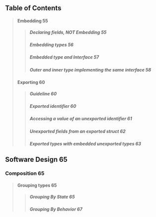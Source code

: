 ## Table of Contents

> #### Embedding 55
>
> > ##### Declaring fields, NOT Embedding 55
> >
> > ##### Embedding types 56
> >
> > ##### Embedded type and Interface 57
> >
> > ##### Outer and inner type implementing the same interface 58
>
> #### Exporting 60
>
> > ##### Guideline 60
> >
> > ##### Exported identifier 60
> >
> > ##### Accessing a value of an unexported identifier 61
> >
> > ##### Unexported fields from an exported struct 62
> >
> > ##### Exported types with embedded unexported types 63

## Software Design 65

### Composition 65

> #### Grouping types 65
>
> > ##### Grouping By State 65
> >
> > ##### Grouping By Behavior 67
